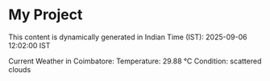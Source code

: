 # My Project

This content is dynamically generated in Indian Time (IST): 2025-09-06 12:02:00 IST


Current Weather in Coimbatore:
Temperature: 29.88 °C
Condition: scattered clouds
